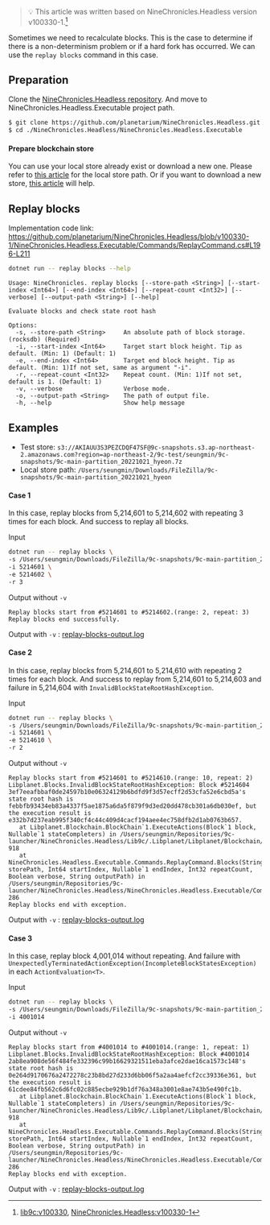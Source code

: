 > :bulb: This article was written based on NineChronicles.Headless version v100330-1.[^1]

Sometimes we need to recalculate blocks. This is the case to determine if there is a non-determinism problem or if a hard fork has occurred.
We can use the `replay blocks` command in this case.

## Preparation

Clone the [NineChronicles.Headless repository](https://github.com/planetarium/NineChronicles.Headless). And move to NineChronicles.Headless.Executable project path.

```bash
$ git clone https://github.com/planetarium/NineChronicles.Headless.git
$ cd ./NineChronicles.Headless/NineChronicles.Headless.Executable
```

#### Prepare blockchain store

You can use your local store already exist or download a new one.
Please refer to [this article](./file-paths-used-on-nine-chronicles/#blockchain-store) for the local store path.
Or if you want to download a new store, [this article](./replay-of-transactions-incorporated-into-blocks/#preparing-the-blockchain) will help.

## Replay blocks

Implementation code link: https://github.com/planetarium/NineChronicles.Headless/blob/v100330-1/NineChronicles.Headless.Executable/Commands/ReplayCommand.cs#L196-L211

```bash
dotnet run -- replay blocks --help
```
```console
Usage: NineChronicles. replay blocks [--store-path <String>] [--start-index <Int64>] [--end-index <Int64>] [--repeat-count <Int32>] [--verbose] [--output-path <String>] [--help]

Evaluate blocks and check state root hash

Options:
  -s, --store-path <String>     An absolute path of block storage.(rocksdb) (Required)
  -i, --start-index <Int64>     Target start block height. Tip as default. (Min: 1) (Default: 1)
  -e, --end-index <Int64>       Target end block height. Tip as default. (Min: 1)If not set, same as argument "-i".
  -r, --repeat-count <Int32>    Repeat count. (Min: 1)If not set, default is 1. (Default: 1)
  -v, --verbose                 Verbose mode.
  -o, --output-path <String>    The path of output file.
  -h, --help                    Show help message
```

## Examples

- Test store: `s3://AKIAUU3S3PEZCDQF47SF@9c-snapshots.s3.ap-northeast-2.amazonaws.com?region=ap-northeast-2/9c-test/seungmin/9c-snapshots/9c-main-partition_20221021_hyeon.7z`
- Local store path: `/Users/seungmin/Downloads/FileZilla/9c-snapshots/9c-main-partition_20221021_hyeon`

#### Case 1

In this case, replay blocks from 5,214,601 to 5,214,602 with repeating 3 times for each block. And success to replay all blocks.

Input

```bash
dotnet run -- replay blocks \
-s /Users/seungmin/Downloads/FileZilla/9c-snapshots/9c-main-partition_20221021_hyeon \
-i 5214601 \
-e 5214602 \
-r 3
```

Output without `-v`

```console
Replay blocks start from #5214601 to #5214602.(range: 2, repeat: 3)
Replay blocks end successfully.
```

Output with `-v` : [replay-blocks-output.log](https://github.com/planetarium/NineChronicles.Headless/files/9908624/replay-blocks-output.log)

#### Case 2

In this case, replay blocks from 5,214,601 to 5,214,610 with repeating 2 times for each block. And success to replay from 5,214,601 to 5,214,603 and failure in 5,214,604 with `InvalidBlockStateRootHashException`.

Input

```bash
dotnet run -- replay blocks \
-s /Users/seungmin/Downloads/FileZilla/9c-snapshots/9c-main-partition_20221021_hyeon \
-i 5214601 \
-e 5214610 \
-r 2
```

Output without `-v`

```console
Replay blocks start from #5214601 to #5214610.(range: 10, repeat: 2)
Libplanet.Blocks.InvalidBlockStateRootHashException: Block #5214604 3ef7eeafbbaf0de24597b10e06324129b6bdfd9f3d57ecff2d53cfa52e6cbd5a's state root hash is febbfb93434eb83a4337f5ae1875a6da5f879f9d3ed20dd478cb301a6db030ef, but the execution result is e332b7d237eab995f340cf4c44c409d4cacf194aee4ec758dfb2d1ab0763b657.
   at Libplanet.Blockchain.BlockChain`1.ExecuteActions(Block`1 block, Nullable`1 stateCompleters) in /Users/seungmin/Repositories/9c-launcher/NineChronicles.Headless/Lib9c/.Libplanet/Libplanet/Blockchain/BlockChain.cs:line 918
   at NineChronicles.Headless.Executable.Commands.ReplayCommand.Blocks(String storePath, Int64 startIndex, Nullable`1 endIndex, Int32 repeatCount, Boolean verbose, String outputPath) in /Users/seungmin/Repositories/9c-launcher/NineChronicles.Headless/NineChronicles.Headless.Executable/Commands/ReplayCommand.cs:line 286
Replay blocks end with exception.
```

Output with `-v` : [replay-blocks-output.log](https://github.com/planetarium/NineChronicles.Headless/files/9908613/replay-blocks-output.log)

#### Case 3

In this case, replay block 4,001,014 without repeating. And failure with `UnexpectedlyTerminatedActionException(IncompleteBlockStatesException)` in each `ActionEvaluation<T>`.

Input

```bash
dotnet run -- replay blocks \
-s /Users/seungmin/Downloads/FileZilla/9c-snapshots/9c-main-partition_20221021_hyeon \
-i 4001014
```

Output without `-v`

```console
Replay blocks start from #4001014 to #4001014.(range: 1, repeat: 1)
Libplanet.Blocks.InvalidBlockStateRootHashException: Block #4001014 2ab8ea908de56f484fe332396c99b16629321511eba3afce2dae16ca1573c148's state root hash is 0e264d9170676a2472278c23b8bd27d233d6bb06f5a2aa4aefcf2cc39336e361, but the execution result is 61cdee84fb562c6d6fc02c885ecbe929b1df76a348a3001e8ae743b5e490fc1b.
   at Libplanet.Blockchain.BlockChain`1.ExecuteActions(Block`1 block, Nullable`1 stateCompleters) in /Users/seungmin/Repositories/9c-launcher/NineChronicles.Headless/Lib9c/.Libplanet/Libplanet/Blockchain/BlockChain.cs:line 918
   at NineChronicles.Headless.Executable.Commands.ReplayCommand.Blocks(String storePath, Int64 startIndex, Nullable`1 endIndex, Int32 repeatCount, Boolean verbose, String outputPath) in /Users/seungmin/Repositories/9c-launcher/NineChronicles.Headless/NineChronicles.Headless.Executable/Commands/ReplayCommand.cs:line 286
Replay blocks end with exception.
```

Output with `-v` : [replay-blocks-output.log](https://github.com/planetarium/NineChronicles.Headless/files/9908626/replay-blocks-output.log)

[^1]: [lib9c:v100330](https://www.github.com/planetarium/lib9c/tree/v100330), [NineChronicles.Headless:v100330-1](https://www.github.com/planetarium/NineChronicles.Headless/tree/v100330-1)
